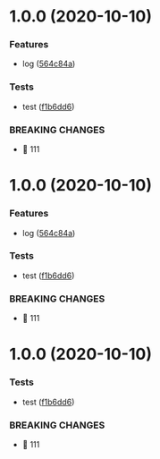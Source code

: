 # 1.0.0 (2020-10-10)


### Features

* log ([564c84a](https://github.com/wells6880/learn-test/commit/564c84ac85c05f688b6dc2817991729b692e5a7b))


### Tests

* test ([f1b6dd6](https://github.com/wells6880/learn-test/commit/f1b6dd653eb1250f5776ee21232a3bb9345afb74))


### BREAKING CHANGES

* 🧨 111



# 1.0.0 (2020-10-10)


### Features

* log ([564c84a](https://github.com/wells6880/learn-test/commit/564c84ac85c05f688b6dc2817991729b692e5a7b))


### Tests

* test ([f1b6dd6](https://github.com/wells6880/learn-test/commit/f1b6dd653eb1250f5776ee21232a3bb9345afb74))


### BREAKING CHANGES

* 🧨 111



# 1.0.0 (2020-10-10)


### Tests

* test ([f1b6dd6](https://github.com/wells6880/learn-test/commit/f1b6dd653eb1250f5776ee21232a3bb9345afb74))


### BREAKING CHANGES

* 🧨 111



